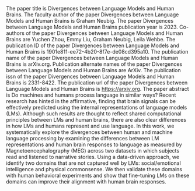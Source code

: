 The paper title is Divergences between Language Models and Human Brains.
The faculty author of the paper Divergences between Language Models and Human Brains is Graham Neubig.
The paper Divergences between Language Models and Human Brains publication year is 2023.
Co-authors of the paper Divergences between Language Models and Human Brains are Yuchen Zhou, Emmy Liu, Graham Neubig, Leila Wehbe.
The publication ID of the paper Divergences between Language Models and Human Brains is 1901e811-ee72-4b20-8f7e-de08cd395a10.
The publication name of the paper Divergences between Language Models and Human Brains is arXiv.org.
Publication alternate names of the paper Divergences between Language Models and Human Brains are ArXiv.
The publication issn of the paper Divergences between Language Models and Human Brains is 2331-8422.
The publication url of the paper Divergences between Language Models and Human Brains is https://arxiv.org.
The paper abstract is Do machines and humans process language in similar ways? Recent research has hinted in the affirmative, finding that brain signals can be effectively predicted using the internal representations of language models (LMs). Although such results are thought to reflect shared computational principles between LMs and human brains, there are also clear differences in how LMs and humans represent and use language. In this work, we systematically explore the divergences between human and machine language processing by examining the differences between LM representations and human brain responses to language as measured by Magnetoencephalography (MEG) across two datasets in which subjects read and listened to narrative stories. Using a data-driven approach, we identify two domains that are not captured well by LMs: social/emotional intelligence and physical commonsense. We then validate these domains with human behavioral experiments and show that fine-tuning LMs on these domains can improve their alignment with human brain responses.
